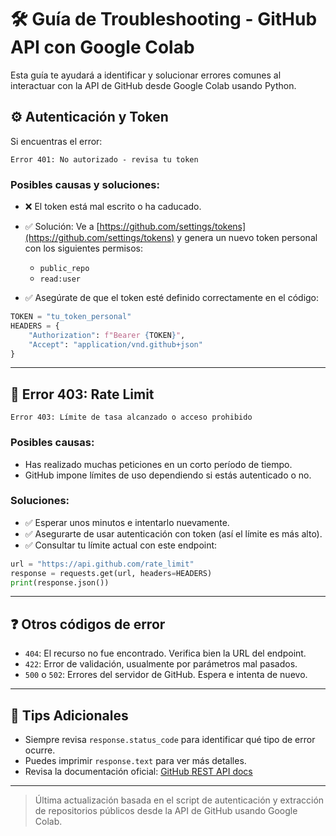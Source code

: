 
# 🛠️ Guía de Troubleshooting - GitHub API con Google Colab

Esta guía te ayudará a identificar y solucionar errores comunes al interactuar con la API de GitHub desde Google Colab usando Python.

## ⚙️ Autenticación y Token

Si encuentras el error:

```
Error 401: No autorizado - revisa tu token
```

### Posibles causas y soluciones:

- ❌ El token está mal escrito o ha caducado.
- ✅ Solución: Ve a [https://github.com/settings/tokens](https://github.com/settings/tokens) y genera un nuevo token personal con los siguientes permisos:
  - `public_repo`
  - `read:user`

- ✅ Asegúrate de que el token esté definido correctamente en el código:
```python
TOKEN = "tu_token_personal"
HEADERS = {
    "Authorization": f"Bearer {TOKEN}",
    "Accept": "application/vnd.github+json"
}
```

---

## 🚫 Error 403: Rate Limit

```
Error 403: Límite de tasa alcanzado o acceso prohibido
```

### Posibles causas:

- Has realizado muchas peticiones en un corto período de tiempo.
- GitHub impone límites de uso dependiendo si estás autenticado o no.

### Soluciones:

- ✅ Esperar unos minutos e intentarlo nuevamente.
- ✅ Asegurarte de usar autenticación con token (así el límite es más alto).
- ✅ Consultar tu límite actual con este endpoint:
```python
url = "https://api.github.com/rate_limit"
response = requests.get(url, headers=HEADERS)
print(response.json())
```

---

## ❓ Otros códigos de error

- `404`: El recurso no fue encontrado. Verifica bien la URL del endpoint.
- `422`: Error de validación, usualmente por parámetros mal pasados.
- `500` o `502`: Errores del servidor de GitHub. Espera e intenta de nuevo.

---

## 🧪 Tips Adicionales

- Siempre revisa `response.status_code` para identificar qué tipo de error ocurre.
- Puedes imprimir `response.text` para ver más detalles.
- Revisa la documentación oficial: [GitHub REST API docs](https://docs.github.com/en/rest)

---

> Última actualización basada en el script de autenticación y extracción de repositorios públicos desde la API de GitHub usando Google Colab.
